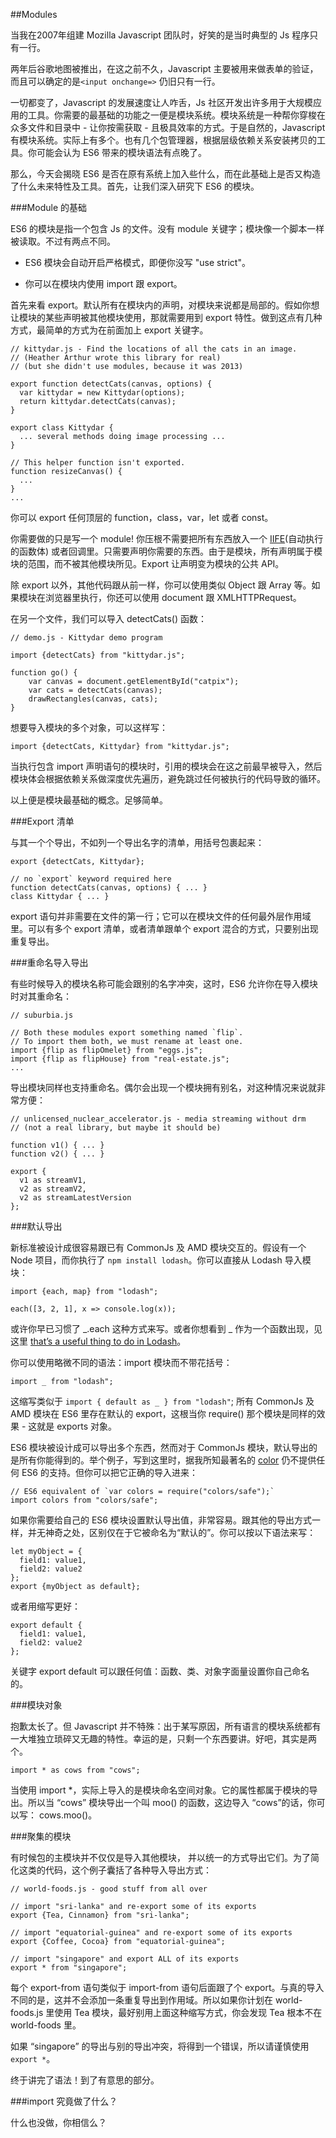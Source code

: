 ##Modules  

当我在2007年组建 Mozilla Javascript 团队时，好笑的是当时典型的 Js 程序只有一行。  

两年后谷歌地图被推出，在这之前不久，Javascript 主要被用来做表单的验证，而且可以确定的是`<input onchange=>` 仍旧只有一行。  

一切都变了，Javascript 的发展速度让人咋舌，Js 社区开发出许多用于大规模应用的工具。你需要的最基础的功能之一便是模块系统。模块系统是一种帮你穿梭在众多文件和目录中 - 让你按需获取 - 且极具效率的方式。于是自然的，Javascript 有模块系统。实际上有多个。也有几个包管理器，根据层级依赖关系安装拷贝的工具。你可能会认为 ES6 带来的模块语法有点晚了。  

那么，今天会揭晓 ES6 是否在原有系统上加入些什么，而在此基础上是否又构造了什么未来特性及工具。首先，让我们深入研究下 ES6 的模块。  

###Module 的基础  

ES6 的模块是指一个包含 Js 的文件。没有 module 关键字；模块像一个脚本一样被读取。不过有两点不同。  

+ ES6 模块会自动开启严格模式，即便你没写 "use strict"。  

+ 你可以在模块内使用 import 跟 export。  

首先来看 export。默认所有在模块内的声明，对模块来说都是局部的。假如你想让模块的某些声明被其他模块使用，那就需要用到 export 特性。做到这点有几种方式，最简单的方式为在前面加上 export 关键字。  

```
// kittydar.js - Find the locations of all the cats in an image.
// (Heather Arthur wrote this library for real)
// (but she didn't use modules, because it was 2013)

export function detectCats(canvas, options) {
  var kittydar = new Kittydar(options);
  return kittydar.detectCats(canvas);
}

export class Kittydar {
  ... several methods doing image processing ...
}

// This helper function isn't exported.
function resizeCanvas() {
  ...
}
...
```  

你可以 export 任何顶层的 function，class，var，let 或者 const。  

你需要做的只是写一个 module! 你压根不需要把所有东西放入一个 [IIFE](https://en.wikipedia.org/wiki/Immediately-invoked_function_expression)(自动执行的函数体) 或者回调里。只需要声明你需要的东西。由于是模块，所有声明属于模块的范围，而不被其他模块所见。Export 让声明变为模块的公共 API。  

除 export 以外，其他代码跟从前一样，你可以使用类似 Object 跟 Array 等。如果模块在浏览器里执行，你还可以使用 document 跟 XMLHTTPRequest。  

在另一个文件，我们可以导入 detectCats() 函数：  

```
// demo.js - Kittydar demo program

import {detectCats} from "kittydar.js";

function go() {
    var canvas = document.getElementById("catpix");
    var cats = detectCats(canvas);
    drawRectangles(canvas, cats);
}
```  

想要导入模块的多个对象，可以这样写：

    import {detectCats, Kittydar} from "kittydar.js";  
    
当执行包含 import 声明语句的模块时，引用的模块会在这之前最早被导入，然后模块体会根据依赖关系做深度优先遍历，避免跳过任何被执行的代码导致的循环。  

以上便是模块最基础的概念。足够简单。  

###Export 清单  

与其一个个导出，不如列一个导出名字的清单，用括号包裹起来：  

```
export {detectCats, Kittydar};

// no `export` keyword required here
function detectCats(canvas, options) { ... }
class Kittydar { ... }
```
export 语句并非需要在文件的第一行；它可以在模块文件的任何最外层作用域里。可以有多个 export 清单，或者清单跟单个 export 混合的方式，只要别出现重复导出。  

###重命名导入导出  

有些时候导入的模块名称可能会跟别的名字冲突，这时，ES6 允许你在导入模块时对其重命名：  

```
// suburbia.js

// Both these modules export something named `flip`.
// To import them both, we must rename at least one.
import {flip as flipOmelet} from "eggs.js";
import {flip as flipHouse} from "real-estate.js";
...
```

导出模块同样也支持重命名。偶尔会出现一个模块拥有别名，对这种情况来说就非常方便：  

```
// unlicensed_nuclear_accelerator.js - media streaming without drm
// (not a real library, but maybe it should be)

function v1() { ... }
function v2() { ... }

export {
  v1 as streamV1,
  v2 as streamV2,
  v2 as streamLatestVersion
};
```

###默认导出  

新标准被设计成很容易跟已有 CommonJs 及 AMD 模块交互的。假设有一个 Node 项目，而你执行了 `npm install lodash`。你可以直接从 Lodash 导入模块：  

```
import {each, map} from "lodash";

each([3, 2, 1], x => console.log(x));
```

或许你早已习惯了 _.each 这种方式来写。或者你想看到 _ 作为一个函数出现，见这里 [that’s a useful thing to do in Lodash](https://lodash.com/docs#_)。  

你可以使用略微不同的语法：import 模块而不带花括号：  

    import _ from "lodash";  
    
这缩写类似于 `import { default as _ } from "lodash"`; 所有 CommonJs 及 AMD 模块在 ES6 里存在默认的 export，这根当你 require() 那个模块是同样的效果 - 这就是 exports 对象。  

ES6 模块被设计成可以导出多个东西，然而对于 CommonJs 模块，默认导出的是所有你能得到的。举个例子，写到这里时，据我所知最著名的 [color](https://github.com/Marak/colors.js) 仍不提供任何 ES6 的支持。但你可以把它正确的导入进来：  

```
// ES6 equivalent of `var colors = require("colors/safe");`
import colors from "colors/safe";
```  

如果你需要给自己的 ES6 模块设置默认导出值，非常容易。跟其他的导出方式一样，并无神奇之处，区别仅在于它被命名为“默认的”。你可以按以下语法来写：  

```
let myObject = {
  field1: value1,
  field2: value2
};
export {myObject as default};
```  

或者用缩写更好：  

```
export default {
  field1: value1,
  field2: value2
};
```  

关键字 export default 可以跟任何值：函数、类、对象字面量设置你自己命名的。  

###模块对象  

抱歉太长了。但 Javascript 并不特殊：出于某写原因，所有语言的模块系统都有一大堆独立琐碎又无趣的特性。幸运的是，只剩一个东西要讲。好吧，其实是两个。  

    import * as cows from "cows";  
    
当使用 import *，实际上导入的是模块命名空间对象。它的属性都属于模块的导出。所以当 “cows” 模块导出一个叫 moo() 的函数，这边导入 “cows”的话，你可以写：  cows.moo()。  

###聚集的模块  

有时候包的主模块并不仅仅是导入其他模块， 并以统一的方式导出它们。为了简化这类的代码，这个例子囊括了各种导入导出方式：  

```
// world-foods.js - good stuff from all over

// import "sri-lanka" and re-export some of its exports
export {Tea, Cinnamon} from "sri-lanka";

// import "equatorial-guinea" and re-export some of its exports
export {Coffee, Cocoa} from "equatorial-guinea";

// import "singapore" and export ALL of its exports
export * from "singapore";
```  

每个 export-from 语句类似于 import-from 语句后面跟了个 export。与真的导入不同的是，这并不会添加一条重复导出到作用域。所以如果你计划在 world-foods.js 里使用 Tea 模块，最好别用上面这种缩写方式，你会发现 Tea 根本不在 world-foods 里。  

如果 “singapore” 的导出与别的导出冲突，将得到一个错误，所以请谨慎使用 `export *`。  

终于讲完了语法！到了有意思的部分。  

###import 究竟做了什么？  

什么也没做，你相信么？  